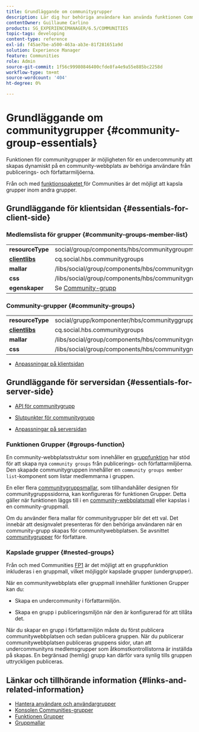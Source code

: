 ```yaml
---
title: Grundläggande om communitygrupper
description: Lär dig hur behöriga användare kan använda funktionen Community Groups för att dynamiskt skapa en undercommunity på en community-webbplats.
contentOwner: Guillaume Carlino
products: SG_EXPERIENCEMANAGER/6.5/COMMUNITIES
topic-tags: developing
content-type: reference
exl-id: f45ae7be-a500-463a-ab3e-81f281651a9d
solution: Experience Manager
feature: Communities
role: Admin
source-git-commit: 1f56c99980846400cfde8fa4e9a55e885bc2258d
workflow-type: tm+mt
source-wordcount: '404'
ht-degree: 0%

---
```


# Grundläggande om communitygrupper  {#community-group-essentials}

Funktionen för communitygrupper är möjligheten för en undercommunity att skapas dynamiskt på en community-webbplats av behöriga användare från publicerings- och författarmiljöerna.

Från och med [funktionspaketet ](deploy-communities.md#latestfeaturepack) för Communities är det möjligt att kapsla grupper inom andra grupper.

## Grundläggande för klientsidan {#essentials-for-client-side}

### Medlemslista för grupper {#community-groups-member-list}

<table>
 <tbody>
  <tr>
   <td> <strong>resourceType</strong></td>
   <td>social/group/components/hbs/communitygroupmedlemslist</td>
  </tr>
  <tr>
   <td> <a href="clientlibs.md"><strong>clientlibs</strong></a></td>
   <td>cq.social.hbs.communitygroups</td>
  </tr>
  <tr>
   <td> <strong>mallar</strong></td>
   <td> /libs/social/group/components/hbs/communitygroupmemberlist/communitygroupmemberlist.hbs<br /> </td>
  </tr>
  <tr>
   <td> <strong>css</strong></td>
   <td> /libs/social/group/components/hbs/communitygroupmemberlist/clientlibs/memberList.css</td>
  </tr>
  <tr>
   <td><strong>egenskaper</strong></td>
   <td>Se <a href="creating-groups.md">Community-grupp</a></td>
  </tr>
 </tbody>
</table>

### Community-grupper {#community-groups}

<table>
 <tbody>
  <tr>
   <td> <strong>resourceType</strong></td>
   <td>social/grupp/komponenter/hbs/communityggrupper</td>
  </tr>
  <tr>
   <td> <a href="clientlibs.md"><strong>clientlibs</strong></a></td>
   <td>cq.social.hbs.communitygroups</td>
  </tr>
  <tr>
   <td> <strong>mallar</strong></td>
   <td> /libs/social/group/components/hbs/communitygroups/communitygroups.hbs<br /> </td>
  </tr>
  <tr>
   <td> <strong>css</strong></td>
   <td> /libs/social/group/components/hbs/communitygroupmemberlist/clientlibs/communitygroups.css</td>
  </tr>
 </tbody>
</table>

* [Anpassningar på klientsidan](client-customize.md)

## Grundläggande för serversidan {#essentials-for-server-side}

* [API för communitygrupp](https://developer.adobe.com/experience-manager/reference-materials/6-5/javadoc/com/adobe/cq/social/group/client/api/package-summary.html)

* [Slutpunkter för communitygrupp](https://developer.adobe.com/experience-manager/reference-materials/6-5/javadoc/com/adobe/cq/social/group/client/endpoints/package-summary.html)

* [Anpassningar på serversidan](server-customize.md)

### Funktionen Grupper {#groups-function}

En community-webbplatsstruktur som innehåller en [gruppfunktion](functions.md#groups-function) har stöd för att skapa nya `community groups` från publicerings- och författarmiljöerna. Den skapade communitygruppen innehåller en `community groups member list`-komponent som listar medlemmarna i gruppen.

En eller flera [communitygruppsmallar](tools-groups.md), som tillhandahåller designen för communitygruppssidorna, kan konfigureras för funktionen Grupper. Detta gäller när funktionen läggs till i en [community-webbplatsmall](sites.md) eller kapslas i en community-gruppmall.

Om du använder flera mallar för communitygrupper blir det ett val. Det innebär att designvalet presenteras för den behöriga användaren när en community-grupp skapas för communitywebbplatsen. Se avsnittet [communitygrupper](creating-groups.md) för författare.

### Kapslade grupper {#nested-groups}

Från och med Communities [FP1](deploy-communities.md#latestfeaturepack) är det möjligt att en gruppfunktion inkluderas i en gruppmall, vilket möjliggör kapslade grupper (undergrupper).

När en communitywebbplats eller gruppmall innehåller funktionen Grupper kan du:

* Skapa en undercommunity i författarmiljön.

* Skapa en grupp i publiceringsmiljön när den är konfigurerad för att tillåta det.

När du skapar en grupp i författarmiljön måste du först publicera communitywebbplatsen och sedan publicera gruppen. När du publicerar communitywebbplatsen publiceras gruppens sidor, utan att undercommunityns medlemsgrupper som åtkomstkontrollistorna är inställda på skapas. En begränsad (hemlig) grupp kan därför vara synlig tills gruppen uttryckligen publiceras.

## Länkar och tillhörande information {#links-and-related-information}

* [Hantera användare och användargrupper](users.md)
* [Konsolen Communities-grupper](groups.md)
* [Funktionen Grupper](functions.md#groups-function)
* [Gruppmallar](tools-groups.md)
